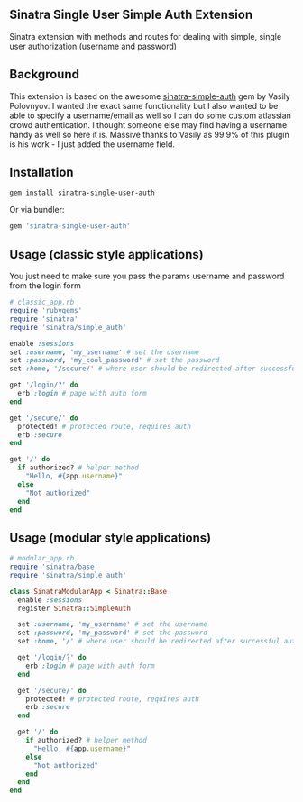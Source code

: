 ## Sinatra Single User Simple Auth Extension

Sinatra extension with methods and routes for dealing with simple, single user authorization (username and password)

## Background

This extension is based on the awesome [sinatra-simple-auth](https://github.com/vast/sinatra-simple-auth) gem by Vasily Polovnyov. I wanted
the exact same functionality but I also wanted to be able to specify a username/email as well so I can do some custom atlassian crowd authentication.
I thought someone else may find having a username handy as well so here it is. Massive thanks to Vasily as 99.9% of this plugin is his work - I
just added the username field.

## Installation

```console
gem install sinatra-single-user-auth
```

Or via bundler:

```ruby
gem 'sinatra-single-user-auth'
```

## Usage (classic style applications)

You just need to make sure you pass the params username and password from the login form

```ruby
# classic_app.rb
require 'rubygems'
require 'sinatra'
require 'sinatra/simple_auth'

enable :sessions
set :username, 'my_username' # set the username
set :password, 'my_cool_password' # set the password
set :home, '/secure/' # where user should be redirected after successful authentication

get '/login/?' do
  erb :login # page with auth form
end

get '/secure/' do
  protected! # protected route, requires auth
  erb :secure
end

get '/' do
  if authorized? # helper method
    "Hello, #{app.username}"
  else
    "Not authorized"
  end
end
```

## Usage (modular style applications)

```ruby
# modular_app.rb
require 'sinatra/base'
require 'sinatra/simple_auth'

class SinatraModularApp < Sinatra::Base
  enable :sessions
  register Sinatra::SimpleAuth

  set :username, 'my_username' # set the username
  set :password, 'my_password' # set the password
  set :home, '/' # where user should be redirected after successful authentication

  get '/login/?' do
    erb :login # page with auth form
  end

  get '/secure/' do
    protected! # protected route, requires auth
    erb :secure
  end

  get '/' do
    if authorized? # helper method
      "Hello, #{app.username}"
    else
      "Not authorized"
    end
  end
end
```
